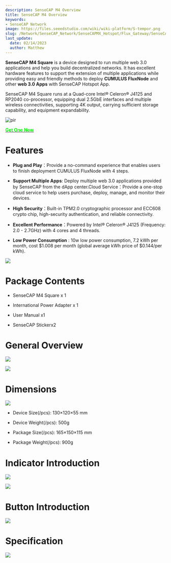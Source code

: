 ```yaml
---
description: SenseCAP M4 Overview
title: SenseCAP M4 Overview
keywords:
- SenseCAP Network
image: https://files.seeedstudio.com/wiki/wiki-platform/S-tempor.png
slug: /Network/SenseCAP_Network/SenseCAPMX_Hotspot/Flux_Gateway/SenseCAP_M4_Square/SenseCAP_M4_Overview
last_update:
  date: 02/14/2023
  author: Matthew
---
```


**SenseCAP M4 Square** is a device designed to run multiple web 3.0 applications and help you build decentralized networks. It has excellent hardware features to support the extension of multiple applications while providing easy and friendly methods to deploy **CUMULUS FluxNode** and other **web 3.0 Apps** with SenseCAP Hotspot App.

SenseCAP M4 Square runs at a Quad-core Intel® Celeron® J4125 and RP2040 co-processor, equipping dual 2.5GbE interfaces and multiple wireless connectivities, supporting 4K output, carrying sufficient storage capability, and equipment expandability.

<p style={{textAlign: 'center'}}><img src="https://www.sensecapmx.com/wp-content/uploads/2022/12/Pasted-into-Overview.png" alt="pir" width={600} height="auto" /></p>

<div class="get_one_now_container" style={{textAlign: 'center'}}>
    <a class="get_one_now_item" href="https://www.seeedstudio.com/SenseCAP-M4-Sqaure-Bundle.html" target="_blank">
            <strong><span><font color={'FFFFFF'} size={"4"}> Get One Now </font></span></strong>
    </a>
</div>

**Features**
============

*   **Plug and Play**：Provide a no-command experience that enables users to finish deployment CUMULUS FluxNode with 4 steps.
    
*   **Support Multiple Apps**: Deploy multiple web 3.0 applications provided by SenseCAP from the dApp center.Cloud Service：Provide a one-stop cloud service to help users purchase, deploy, manage, and monitor their devices.
    
*   **High Security**：Built-in TPM2.0 cryptographic processor and ECC608 crypto chip, high-security authentication, and reliable connectivity.
    
*   **Excellent Performance**：Powered by Intel® Celeron® J4125 (Frequency: 2.0 - 2.7GHz) with 4 cores and 4 threads.
    
*   **Low Power Consumption** : 10w low power consumption, 7.2 kWh per month, cost \$1.008 per month (global average kWh price of \$0.144/per kWh).
    

![](https://www.sensecapmx.com/wp-content/uploads/2022/12/Pasted-into-Overview-1.png)

**Package Contents**
====================

*   SenseCAP M4 Square x 1
    
*   International Power Adapter x 1
    
*   User Manual x1
    
*   SenseCAP Stickerx2
    

**General Overview**
====================

![](https://www.sensecapmx.com/wp-content/uploads/2022/12/Pasted-into-Overview-2.png)

![](https://www.sensecapmx.com/wp-content/uploads/2022/12/Pasted-into-Overview-5.png)

**Dimensions**
==============

![](https://www.sensecapmx.com/wp-content/uploads/2022/12/Pasted-into-Overview-6.png)

*   Device Size(/pcs): 130×120×55 mm
    
*   Device Weight(/pcs): 500g
    
*   Package Size(/pcs): 165×150×115 mm
    
*   Package Weight(/pcs): 900g
    

**Indicator Introduction**
==========================

![](https://www.sensecapmx.com/wp-content/uploads/2022/12/Pasted-into-Overview-7.png)

![](https://www.sensecapmx.com/wp-content/uploads/2022/12/Pasted-into-Overview-8.png)

**Button Introduction**
=======================

![](https://www.sensecapmx.com/wp-content/uploads/2022/12/Pasted-into-Overview-9.png)

**Specification**
=================

![](https://www.sensecapmx.com/wp-content/uploads/2022/12/Pasted-into-Overview-10.png)